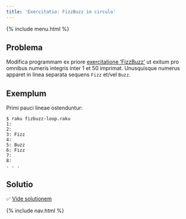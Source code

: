 ```yaml
---
title: 'Exercitatio: FizzBuzz in circulo'
---
```


{% include menu.html %}

## Problema

Modifica programmam ex priore [exercitatione ‘FizzBuzz’](/la/essentials/conditional-checks/exercises/fizz-buzz) ut exitum pro omnibus numeris integris inter 1 et 50 imprimat. Unusquisque numerus apparet in linea separata sequens `Fizz` et/vel `Buzz`.

## Exemplum

Primi pauci lineae ostenduntur:

```console
$ raku fizbuzz-loop.raku
1: 
2: 
3: Fizz
4: 
5: Buzz
6: Fizz
7: 
8: 
. . .
```

## Solutio

✅ [Vide solutionem](solution)

{% include nav.html %}